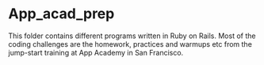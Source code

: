 # App_acad_prep
This folder contains different programs written in Ruby on Rails. Most of the coding challenges are the homework, practices and warmups etc from the jump-start training at App Academy in San Francisco. 
